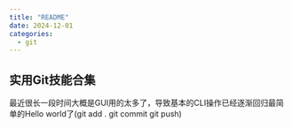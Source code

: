 ```yaml
---
title: "README"
date: 2024-12-01
categories:
  - git
---
```


## 实用Git技能合集
最近很长一段时间大概是GUI用的太多了，导致基本的CLI操作已经逐渐回归最简单的Hello world了(git add . git commit git push)
